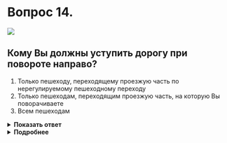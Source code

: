 # Вопрос 14.

![](https://s.drom.ru/i24228/pdd/tickets/2016/1543885565.jpg)

## Кому Вы должны уступить дорогу при повороте направо?

1. Только пешеходу, переходящему проезжую часть по нерегулируемому пешеходному переходу
2. Только пешеходам, переходящим проезжую часть, на которую Вы поворачиваете
3. Всем пешеходам

<details>
<summary><b>Показать ответ</b></summary>
Правильный ответ: 3
</details>
<details>
<summary><b>Подробнее</b></summary>
Первоначально Вы должны уступить дорогу пешеходу, находящемуся на нерегулируемом пешеходном переходе. (Пункт 14.1 ПДД). В последующем при повороте направо уступите дорогу пешеходам, переходящим проезжую часть дороги, на которую Вы поворачиваете. (Пункт 13.1 ПДД). Это правило распространяется при проезде как регулируемых, так и нерегулируемых перекрёстков.
</details>